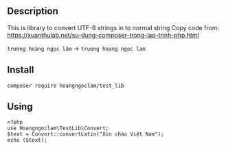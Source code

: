 
## Description
This is library to convert UTF-8 strings in to normal string
Copy code from: https://xuanthulab.net/su-dung-composer-trong-lap-trinh-php.html

`trương hoàng ngọc lâm` -> `truong hoang ngoc lam`

## Install

```
composer require hoangngoclam/test_lib
```
## Using

```
<?php
use Hoangngoclam\TestLib\Convert;
$text = Convert::convertLatin("Xin chào Việt Nam");
echo ($text);
```


